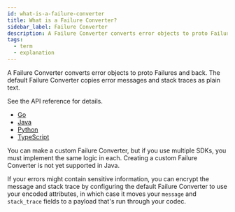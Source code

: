```yaml
---
id: what-is-a-failure-converter
title: What is a Failure Converter?
sidebar_label: Failure Converter
description: A Failure Converter converts error objects to proto Failures and back.
tags:
  - term
  - explanation
---
```


A Failure Converter converts error objects to proto Failures and back.
The default Failure Converter copies error messages and stack traces as plain text.

See the API reference for details.

- [Go](https://pkg.go.dev/go.temporal.io/sdk@v1.21.0/converter#FailureConverter)
- [Java](https://www.javadoc.io/doc/io.temporal/temporal-sdk/latest/io/temporal/failure/FailureConverter.html)
- [Python](https://python.temporal.io/temporalio.converter.FailureConverter.html)
- [TypeScript](https://typescript.temporal.io/api/interfaces/common.FailureConverter)

You can make a custom Failure Converter, but if you use multiple SDKs, you must implement the same logic in each.
Creating a custom Failure Converter is not yet supported in Java.

If your errors might contain sensitive information, you can encrypt the message and stack trace by configuring the default Failure Converter to use your encoded attributes, in which case it moves your `message` and `stack_trace` fields to a payload that's run through your codec.
